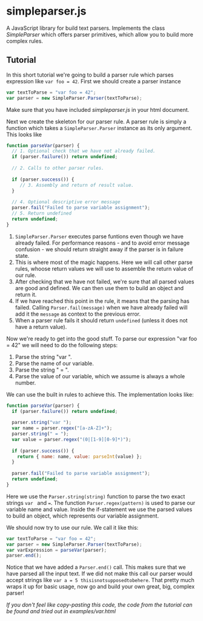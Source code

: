 # simpleparser.js
A JavaScript library for build text parsers. Implements the class *SimpleParser* which offers parser primitives, which allow you to build more complex rules. 

## Tutorial
In this short tutorial we're going to build a parser rule which parses expression like `var foo = 42`. First we should create a parser instance
```javascript
var textToParse = "var foo = 42";
var parser = new SimpleParser.Parser(textToParse);
```
Make sure that you have included *simpleparser.js* in your html document.

Next we create the skeleton for our parser rule. A parser rule is simply a function which takes a `SimpleParser.Parser` instance as its only argument. This looks like
```javascript
function parseVar(parser) {
  // 1. Optional check that we have not already failed.
  if (parser.failure()) return undefined;
  
  // 2. Calls to other parser rules.
  
  if (parser.success()) {
     // 3. Assembly and return of result value.
  }
  
  // 4. Optional descriptive error message
  parser.fail("Failed to parse variable assignment");
  // 5. Return undefined
  return undefined;
}
```

1. `SimpleParser.Parser` executes parse funtions even though we have already failed. For performance reasons - and to avoid error message confusion - we should return straight away if the parser is in failure state.
2. This is where most of the magic happens. Here we will call other parse rules, whoose return values we will use to assemble the return value of our rule.
3. After checking that we have not failed, we're sure that all parsed values are good and defined. We can then use them to build an object and return it.
4. If we have reached this point in the rule, it means that the parsing has failed. Calling `Parser.fail(message)` when we have already failed will add it the `message` as context to the previous error.
5. When a parser rule fails it should return `undefined` (unless it does not have a return value).

Now we're ready to get into the good stuff. To parse our expression "var foo = 42" we will need to do the following steps:

1. Parse the string "var ".
2. Parse the name of our variable.
3. Parse the string " = ".
4. Parse the value of our variable, which we assume is always a whole number.

We can use the built in rules to achieve this. The implementation looks like:
```javascript
function parseVar(parser) {
  if (parser.failure()) return undefined;
  
  parser.string("var ");
  var name = parser.regex("[a-zA-Z]+");
  parser.string(" = ");
  var value = parser.regex("(0|[1-9][0-9]*)");
  
  if (parser.success()) {
    return { name: name, value: parseInt(value) };
  }
  
  parser.fail("Failed to parse variable assignment");
  return undefined;
}
```
Here we use the `Parser.string(string)` function to parse the two exact strings `var ` and ` = `. The function `Parser.regex(pattern)` is used to parse our variable name and value. Inside the if-statement we use the parsed values to build an object, which represents our variable assignment. 

We should now try to use our rule. We call it like this:
```javascript
var textToParse = "var foo = 42";
var parser = new SimpleParser.Parser(textToParse);
var varExpression = parseVar(parser);
parser.end();
```
Notice that we have added a `Parser.end()` call. This makes sure that we have parsed all the input text. If we did not make this call our parser would accept strings like `var a = 5 thisisnotsupposedtobehere`. That pretty much wraps it up for basic usage, now go and build your own great, big, complex parser!

*If you don't feel like copy-pasting this code, the code from the tutorial can be found and tried out in examples/var.html*
